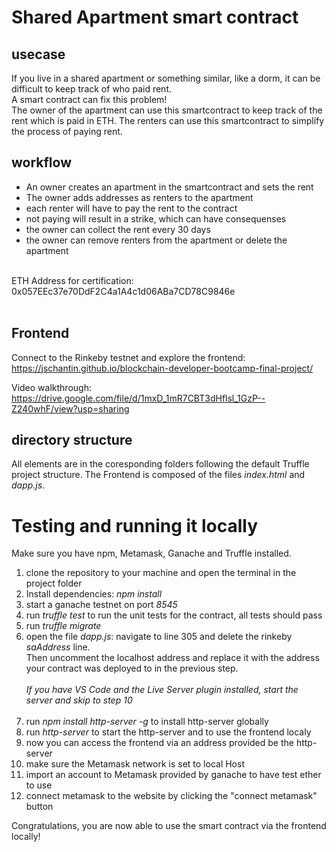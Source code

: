 # Shared Apartment smart contract

## usecase
If you live in a shared apartment or something similar, like a dorm, it can be difficult to keep track of who paid rent.<br>
A smart contract can fix this problem!<br>
The owner of the apartment can use this smartcontract to keep track of the rent which is paid in ETH. The renters can use this smartcontract to simplify the process of paying rent.
## workflow
- An owner creates an apartment in the smartcontract and sets the rent
- The owner adds addresses as renters to the apartment
- each renter will have to pay the rent to the contract
- not paying will result in a strike, which can have consequenses
- the owner can collect the rent every 30 days
- the owner can remove renters from the apartment or delete the apartment

<br>
 ETH Address for certification: 0x057EEc37e70DdF2C4a1A4c1d06ABa7CD78C9846e
<br><br>

## Frontend
Connect to the Rinkeby testnet and explore the frontend:
https://jschantin.github.io/blockchain-developer-bootcamp-final-project/

Video walkthrough: https://drive.google.com/file/d/1mxD_1mR7CBT3dHflsl_1GzP--Z240whF/view?usp=sharing

## directory structure
All elements are in the coresponding folders following the default Truffle project structure.
The Frontend is composed of the files _index.html_ and _dapp.js_.

 # Testing and running it locally
Make sure you have npm, Metamask, Ganache and Truffle installed.

 1. clone the repository to your machine and open the terminal in the project folder
 2. Install dependencies: _npm install_
 3. start a ganache testnet on port _8545_
 4. run _truffle test_ to run the unit tests for the contract, all tests should pass
 5. run _truffle migrate_
 6. open the file _dapp.js_: navigate to line 305 and delete the rinkeby _saAddress_ line.<br>Then uncomment the localhost address and replace it with the address your contract was deployed to in the previous step.<br><br>
   _If you have VS Code and the Live Server plugin installed, start the server and skip to step 10_<br><br>
 7. run _npm install http-server -g_ to install http-server globally
 8. run _http-server_ to start the http-server and to use the frontend localy
 9. now you can access the frontend via an address provided be the http-server
 10. make sure the Metamask network is set to local Host
 11. import an account to Metamask provided by ganache to have test ether to use
 12. connect metamask to the website by clicking the "connect metamask" button
   
 Congratulations, you are now able to use the smart contract via the frontend locally!
